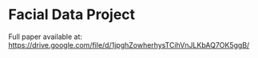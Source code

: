 # Facial Data Project
Full paper available at: https://drive.google.com/file/d/1jpghZowherhysTCihVnJLKbAQ7OK5ggB/
